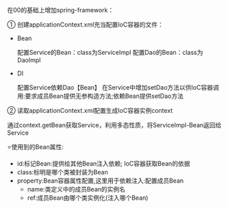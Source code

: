 在00的基础上增加spring-framework：

① 创建applicationContext.xml充当配置IoC容器的文件：

* Bean

  配置Service的Bean：class为ServiceImpl
  配置Dao的Bean：class为DaoImpl

* DI

  配置Service依赖Dao【Bean】
  在Service中增加setDao方法以供IoC容器调用:要求成员Bean提供无参构造方法;依赖Bean提供setDao方法

② 读取applicationContext.xml配置生成IoC容器实例context

通过context.getBean获取Service，利用多态性质，将ServiceImpl-Bean返回给Service

⭐使用到的Bean属性:

* id:标记Bean:提供给其他Bean注入依赖; IoC容器获取Bean的依据
* class:标明是哪个类被封装为Bean
* property:Bean容器属性配置,这里用于依赖注入:配置成员Bean
    * name:类定义中的成员Bean的实例名
    * ref:成员Bean由哪个类实例化(注入哪个Bean)